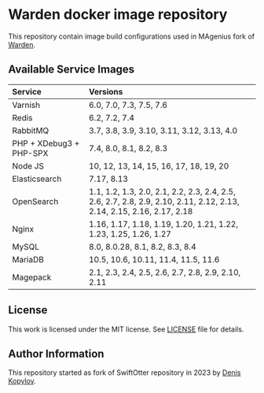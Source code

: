 # Warden docker image repository

This repository contain image build configurations used in MAgenius fork of [Warden](https://github.com/magenius-team/warden).

## Available Service Images

|Service                  | Versions                                                                                                             |
|:------------------------|:---------------------------------------------------------------------------------------------------------------------|
| Varnish                 | 6.0, 7.0, 7.3, 7.5, 7.6 |
| Redis                   | 6.2, 7.2, 7.4 |
| RabbitMQ                | 3.7, 3.8, 3.9, 3.10, 3.11, 3.12, 3.13, 4.0 |
| PHP + XDebug3 + PHP-SPX | 7.4, 8.0, 8.1, 8.2, 8.3                                                                                              |
| Node JS                 | 10, 12, 13, 14, 15, 16, 17, 18, 19, 20                                                                               |
| Elasticsearch           | 7.17, 8.13 |
| OpenSearch              | 1.1, 1.2, 1.3, 2.0, 2.1, 2.2, 2.3, 2.4, 2.5, 2.6, 2.7, 2.8, 2.9, 2.10, 2.11, 2.12, 2.13, 2.14, 2.15, 2.16, 2.17, 2.18 |
| Nginx                   | 1.16, 1.17, 1.18, 1.19, 1.20, 1.21, 1.22, 1.23, 1.25, 1.26, 1.27 |
| MySQL                   | 8.0, 8.0.28, 8.1, 8.2, 8.3, 8.4 |
| MariaDB                 | 10.5, 10.6, 10.11, 11.4, 11.5, 11.6 |
| Magepack                | 2.1, 2.3, 2.4, 2.5, 2.6, 2.7, 2.8, 2.9, 2.10, 2.11 |

## License

This work is licensed under the MIT license. See [LICENSE](https://github.com/magenius-team/warden-images/blob/main/LICENSE) file for details.

## Author Information

This repository started as fork of SwiftOtter repository in 2023 by [Denis Kopylov](https://magenius.team/).
